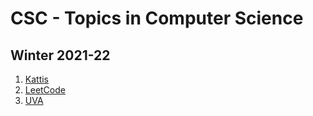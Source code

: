 # CSC - Topics in Computer Science
## Winter 2021-22

1. [Kattis](https://open.kattis.com/)
2. [LeetCode](https://leetcode.com/)
3. [UVA](https://onlinejudge.org/)
